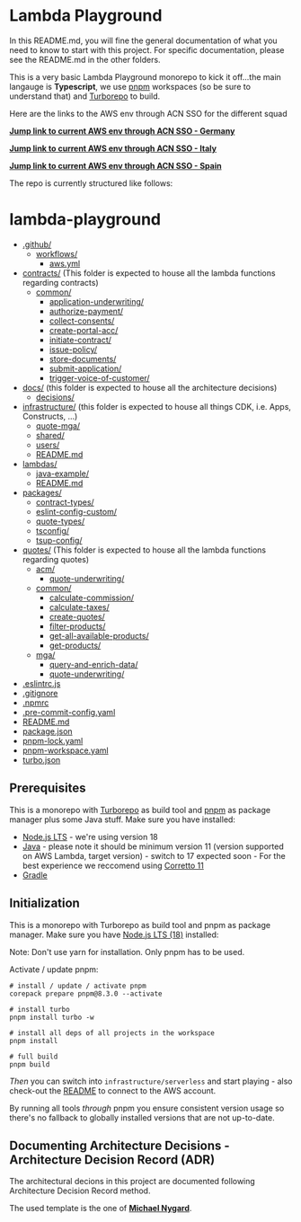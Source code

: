 # Lambda Playground

In this README.md, you will fine the general documentation of what you need to know to start with this project. For specific documentation, please see the README.md in the other folders.

This is a very basic Lambda Playground monorepo to kick it off...the main langauge is **Typescript**, we use
[pnpm](https://pnpm.io) workspaces (so be sure to understand that) and [Turborepo](https://turbo.build/repo) to build.

Here are the links to the AWS env through ACN SSO for the different squad

**[Jump link to current AWS env through ACN SSO - Germany](https://myapps.microsoft.com/signin/113614_284875872477_ACP_AWS_APP/033fb688-92c5-4a87-a63a-f54dc8972a99?tenantId=e0793d39-0939-496d-b129-198edd916feb)**

**[Jump link to current AWS env through ACN SSO  - Italy](https://myapps.microsoft.com/signin/113614_789716828779_ACP_AWS_APP/159f9540-7864-4a19-9055-78774adf0161?tenantId=e0793d39-0939-496d-b129-198edd916feb)**

**[Jump link to current AWS env through ACN SSO   - Spain](https://myapps.microsoft.com/signin/113614_498760005782_ACP_AWS_APP/772bc2fe-7407-4c5d-9d4e-455bb3fe7b12?tenantId=e0793d39-0939-496d-b129-198edd916feb)**

The repo is currently structured like follows:
# lambda-playground

* [.github/](./lambda-playground/.github)
  * [workflows/](./lambda-playground/.github/workflows)
    * [aws.yml](./lambda-playground/.github/workflows/aws.yml)
* [contracts/](./lambda-playground/contracts) (This folder is expected to house all the lambda functions regarding contracts)
  * [common/](./lambda-playground/contracts/common)
    * [application-underwriting/](./lambda-playground/contracts/common/application-underwriting)
    * [authorize-payment/](./lambda-playground/contracts/common/authorize-payment)
    * [collect-consents/](./lambda-playground/contracts/common/collect-consents)
    * [create-portal-acc/](./lambda-playground/contracts/common/create-portal-acc)
    * [initiate-contract/](./lambda-playground/contracts/common/initiate-contract)
    * [issue-policy/](./lambda-playground/contracts/common/issue-policy)
    * [store-documents/](./lambda-playground/contracts/common/store-documents)
    * [submit-application/](./lambda-playground/contracts/common/submit-application)
    * [trigger-voice-of-customer/](./lambda-playground/contracts/common/trigger-voice-of-customer)
* [docs/](./lambda-playground/docs) (this folder is expected to house all the architecture decisions)
  * [decisions/](./lambda-playground/docs/decisions)
* [infrastructure/](./lambda-playground/infrastructure) (this folder is expected to house all things CDK, i.e. Apps, Constructs, ...)
  * [quote-mga/](./lambda-playground/infrastructure/quote-mga)
  * [shared/](./lambda-playground/infrastructure/shared)
  * [users/](./lambda-playground/infrastructure/users)
  * [README.md](./lambda-playground/infrastructure/README.md)
* [lambdas/](./lambda-playground/lambdas)
  * [java-example/](./lambda-playground/lambdas/java-example)
  * [README.md](./lambda-playground/lambdas/README.md)
* [packages/](./lambda-playground/packages)
  * [contract-types/](./lambda-playground/packages/contract-types)
  * [eslint-config-custom/](./lambda-playground/packages/eslint-config-custom)
  * [quote-types/](./lambda-playground/packages/quote-types)
  * [tsconfig/](./lambda-playground/packages/tsconfig)
  * [tsup-config/](./lambda-playground/packages/tsup-config)
* [quotes/](./lambda-playground/quotes) (This folder is expected to house all the lambda functions regarding quotes)
  * [acm/](./lambda-playground/quotes/acm)
    * [quote-underwriting/](./lambda-playground/quotes/acm/quote-underwriting)
  * [common/](./lambda-playground/quotes/common)
    * [calculate-commission/](./lambda-playground/quotes/common/calculate-commission)
    * [calculate-taxes/](./lambda-playground/quotes/common/calculate-taxes)
    * [create-quotes/](./lambda-playground/quotes/common/create-quotes)
    * [filter-products/](./lambda-playground/quotes/common/filter-products)
    * [get-all-available-products/](./lambda-playground/quotes/common/get-all-available-products)
    * [get-products/](./lambda-playground/quotes/common/get-products)
  * [mga/](./lambda-playground/quotes/mga)
    * [query-and-enrich-data/](./lambda-playground/quotes/mga/query-and-enrich-data)
    * [quote-underwriting/](./lambda-playground/quotes/mga/quote-underwriting)
* [.eslintrc.js](./lambda-playground/.eslintrc.js)
* [.gitignore](./lambda-playground/.gitignore)
* [.npmrc](./lambda-playground/.npmrc)
* [.pre-commit-config.yaml](./lambda-playground/.pre-commit-config.yaml)
* [README.md](./lambda-playground/README.md)
* [package.json](./lambda-playground/package.json)
* [pnpm-lock.yaml](./lambda-playground/pnpm-lock.yaml)
* [pnpm-workspace.yaml](./lambda-playground/pnpm-workspace.yaml)
* [turbo.json](./lambda-playground/turbo.json)


## Prerequisites

This is a monorepo with [Turborepo](https://turbo.build/repo) as build tool and
[pnpm](https://pnpm.io) as package manager plus some Java stuff.
Make sure you have installed:

- [Node.js LTS](https://nodejs.org/) - we're using version 18
- [Java](https://www.oracle.com/java/technologies/downloads/) - please note it should be minimum version 11 (version supported on AWS Lambda, target version) - switch to 17 expected soon - For the best experience we reccomend using [Corretto 11](https://docs.aws.amazon.com/de_de/corretto/latest/corretto-11-ug/downloads-list.html)
- [Gradle](https://gradle.org)


## Initialization

This is a monorepo with Turborepo as build tool and pnpm as package manager.
Make sure you have [Node.js LTS (18)](https://nodejs.org/) installed:

Note: Don't use yarn for installation. Only pnpm has to be used.

Activate / update pnpm:

```shell
# install / update / activate pnpm
corepack prepare pnpm@8.3.0 --activate
```

```shell
# install turbo
pnpm install turbo -w

# install all deps of all projects in the workspace
pnpm install

# full build
pnpm build
```

_Then_ you can switch into `infrastructure/serverless` and start playing - also check-out
the [README](./infrastructure/README.md) to connect to the AWS account.

By running all tools _through_ pnpm you ensure consistent version usage so there's no
fallback to globally installed versions that are not up-to-date.

## Documenting Architecture Decisions - Architecture Decision Record (ADR)

The architectural decions in this project are documented following Architecture Decision Record method.

The used template is the one of **[Michael Nygard](https://cognitect.com/blog/2011/11/15/documenting-architecture-decisions)**.